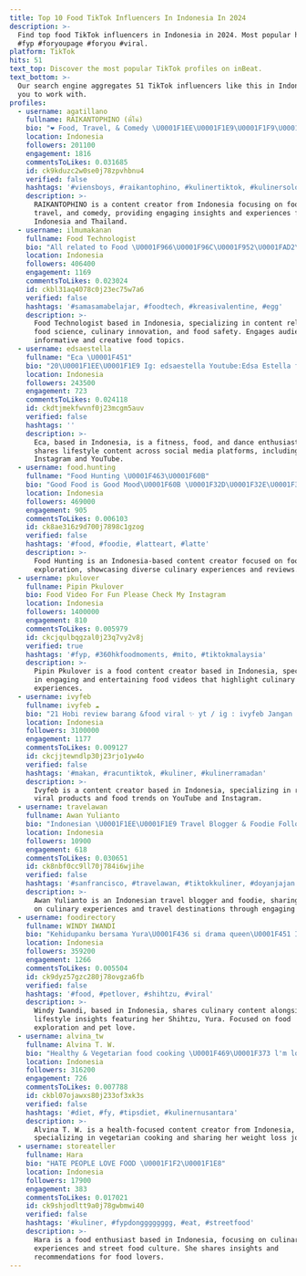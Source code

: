 ```yaml
---
title: Top 10 Food TikTok Influencers In Indonesia In 2024
description: >-
  Find top food TikTok influencers in Indonesia in 2024. Most popular hashtags:
  #fyp #foryoupage #foryou #viral.
platform: TikTok
hits: 51
text_top: Discover the most popular TikTok profiles on inBeat.
text_bottom: >-
  Our search engine aggregates 51 TikTok influencers like this in Indonesia for
  you to work with.
profiles:
  - username: agatillano
    fullname: RAIKANTOPHINO (พี่โน่)
    bio: "❤️ Food, Travel, & Comedy \U0001F1EE\U0001F1E9\U0001F1F9\U0001F1ED"
    location: Indonesia
    followers: 201100
    engagement: 1816
    commentsToLikes: 0.031685
    id: ck9kduzc2w0se0j78zpvhbnu4
    verified: false
    hashtags: '#viensboys, #raikantophino, #kulinertiktok, #kulinersolo'
    description: >-
      RAIKANTOPHINO is a content creator from Indonesia focusing on food,
      travel, and comedy, providing engaging insights and experiences from both
      Indonesia and Thailand.
  - username: ilmumakanan
    fullname: Food Technologist
    bio: "All related to Food \U0001F966\U0001F96C\U0001F952\U0001FAD2\U0001F955\U0001F33D\U0001F360\U0001F968\U0001F95E\U0001F954\U0001F357\U0001F956\U0001F355\U0001F35F\U0001F355\U0001F9C6\U0001F32E\U0001F359\U0001F364\U0001F368\U0001F367\U0001F370\U0001F382\U0001F36D\U0001F36C\U0001F330\U0001F36A\U0001F37C\U0001F964\U0001F942"
    location: Indonesia
    followers: 406400
    engagement: 1169
    commentsToLikes: 0.023024
    id: ckbl31aq4078c0j23ec75w7a6
    verified: false
    hashtags: '#samasamabelajar, #foodtech, #kreasivalentine, #egg'
    description: >-
      Food Technologist based in Indonesia, specializing in content related to
      food science, culinary innovation, and food safety. Engages audiences with
      informative and creative food topics.
  - username: edsaestella
    fullname: "Eca \U0001F451"
    bio: "20\U0001F1EE\U0001F1E9 Ig: edsaestella Youtube:Edsa Estella fitness, food & dance enthusiast."
    location: Indonesia
    followers: 243500
    engagement: 723
    commentsToLikes: 0.024118
    id: ckdtjmekfwvnf0j23mcgm5auv
    verified: false
    hashtags: ''
    description: >-
      Eca, based in Indonesia, is a fitness, food, and dance enthusiast who
      shares lifestyle content across social media platforms, including
      Instagram and YouTube.
  - username: food.hunting
    fullname: "Food Hunting \U0001F463\U0001F60B"
    bio: "Good Food is Good Mood\U0001F60B \U0001F32D\U0001F32E\U0001F32F\U0001F354\U0001F357\U0001F359\U0001F35C\U0001F35D\U0001F366\U0001F367\U0001F368\U0001F35F \U0001F4E7 : food.hunting@aol.com"
    location: Indonesia
    followers: 469000
    engagement: 905
    commentsToLikes: 0.006103
    id: ck8ae316z9d700j7898c1gzog
    verified: false
    hashtags: '#food, #foodie, #latteart, #latte'
    description: >-
      Food Hunting is an Indonesia-based content creator focused on food
      exploration, showcasing diverse culinary experiences and reviews.
  - username: pkulover
    fullname: Pipin Pkulover
    bio: Food Video For Fun Please Check My Instagram
    location: Indonesia
    followers: 1400000
    engagement: 810
    commentsToLikes: 0.005979
    id: ckcjqulbqgzal0j23q7vy2v8j
    verified: true
    hashtags: '#fyp, #360hkfoodmoments, #mito, #tiktokmalaysia'
    description: >-
      Pipin Pkulover is a food content creator based in Indonesia, specializing
      in engaging and entertaining food videos that highlight culinary
      experiences.
  - username: ivyfeb
    fullname: ivyfeb ☁️
    bio: "21 Hobi review barang &food viral ✨ yt / ig : ivyfeb Jangan mau ketinggalan \U0001F447\U0001F3FB"
    location: Indonesia
    followers: 3100000
    engagement: 1177
    commentsToLikes: 0.009127
    id: ckcjjtewndlp30j23rjo1yw4o
    verified: false
    hashtags: '#makan, #racuntiktok, #kuliner, #kulinerramadan'
    description: >-
      Ivyfeb is a content creator based in Indonesia, specializing in reviews of
      viral products and food trends on YouTube and Instagram.
  - username: travelawan
    fullname: Awan Yulianto
    bio: "Indonesian \U0001F1EE\U0001F1E9 Travel Blogger & Foodie Follow my Instagram: @travelawan"
    location: Indonesia
    followers: 10900
    engagement: 618
    commentsToLikes: 0.030651
    id: ck8nbf0cc9ll70j784i6wjihe
    verified: false
    hashtags: '#sanfrancisco, #travelawan, #tiktokkuliner, #doyanjajan'
    description: >-
      Awan Yulianto is an Indonesian travel blogger and foodie, sharing insights
      on culinary experiences and travel destinations through engaging content.
  - username: foodirectory
    fullname: WINDY IWANDI
    bio: "Kehidupanku bersama Yura\U0001F436 si drama queen\U0001F451 Instagram: @foodirectory"
    location: Indonesia
    followers: 359200
    engagement: 1266
    commentsToLikes: 0.005504
    id: ck9dyz57gzc280j78ovgza6fb
    verified: false
    hashtags: '#food, #petlover, #shihtzu, #viral'
    description: >-
      Windy Iwandi, based in Indonesia, shares culinary content alongside
      lifestyle insights featuring her Shihtzu, Yura. Focused on food
      exploration and pet love.
  - username: alvina_tw
    fullname: Alvina T. W.
    bio: "Healthy & Vegetarian food cooking \U0001F469‍\U0001F373 l'm losing 28 kg IG: alvina_tw"
    location: Indonesia
    followers: 316200
    engagement: 726
    commentsToLikes: 0.007788
    id: ckbl07ojawxs80j233of3xk3s
    verified: false
    hashtags: '#diet, #fy, #tipsdiet, #kulinernusantara'
    description: >-
      Alvina T. W. is a health-focused content creator from Indonesia,
      specializing in vegetarian cooking and sharing her weight loss journey.
  - username: storeateller
    fullname: Hara
    bio: "HATE PEOPLE LOVE FOOD \U0001F1F2\U0001F1E8"
    location: Indonesia
    followers: 17900
    engagement: 383
    commentsToLikes: 0.017021
    id: ck9shjodltt9a0j78gwbmwi40
    verified: false
    hashtags: '#kuliner, #fypdongggggggg, #eat, #streetfood'
    description: >-
      Hara is a food enthusiast based in Indonesia, focusing on culinary
      experiences and street food culture. She shares insights and
      recommendations for food lovers.
---
```


